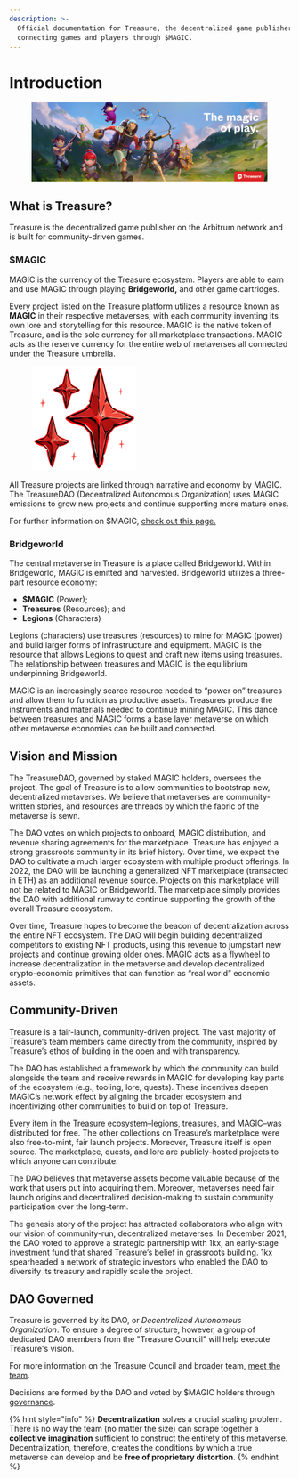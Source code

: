 ```yaml
---
description: >-
  Official documentation for Treasure, the decentralized game publisher
  connecting games and players through $MAGIC.
---
```


# Introduction

<figure><img src=".gitbook/assets/Treasure_Twitter_Banner_1500x500 (2).png" alt=""><figcaption></figcaption></figure>

## What is Treasure?

Treasure is the decentralized game publisher on the Arbitrum network and is built for community-driven games.&#x20;

### $MAGIC

MAGIC is the currency of the Treasure ecosystem. Players are able to earn and use MAGIC through playing **Bridgeworld,** and other game cartridges.&#x20;

Every project listed on the Treasure platform utilizes a resource known as **MAGIC** in their respective metaverses, with each community inventing its own lore and storytelling for this resource. MAGIC is the native token of Treasure, and is the sole currency for all marketplace transactions. MAGIC acts as the reserve currency for the entire web of metaverses all connected under the Treasure umbrella.

<figure><img src=".gitbook/assets/red-star-ENCSEZGU.png" alt="" width="188"><figcaption></figcaption></figure>

All Treasure projects are linked through narrative and economy by MAGIC. The TreasureDAO (Decentralized Autonomous Organization) uses MAGIC emissions to grow new projects and continue supporting more mature ones.

For further information on $MAGIC, [check out this page.](about-treasure/what-is-magic/)

### Bridgeworld

The central metaverse in Treasure is a place called Bridgeworld. Within Bridgeworld, MAGIC is emitted and harvested. Bridgeworld utilizes a three-part resource economy:

* **$MAGIC** (Power);
* **Treasures** (Resources); and
* **Legions** (Characters)

Legions (characters) use treasures (resources) to mine for MAGIC (power) and build larger forms of infrastructure and equipment. MAGIC is the resource that allows Legions to quest and craft new items using treasures. The relationship between treasures and MAGIC is the equilibrium underpinning Bridgeworld.

MAGIC is an increasingly scarce resource needed to “power on” treasures and allow them to function as productive assets. Treasures produce the instruments and materials needed to continue mining MAGIC. This dance between treasures and MAGIC forms a base layer metaverse on which other metaverse economies can be built and connected.

## Vision and Mission

The TreasureDAO, governed by staked MAGIC holders, oversees the project. The goal of Treasure is to allow communities to bootstrap new, decentralized metaverses. We believe that metaverses are community-written stories, and resources are threads by which the fabric of the metaverse is sewn.

The DAO votes on which projects to onboard, MAGIC distribution, and revenue sharing agreements for the marketplace. Treasure has enjoyed a strong grassroots community in its brief history. Over time, we expect the DAO to cultivate a much larger ecosystem with multiple product offerings. In 2022, the DAO will be launching a generalized NFT marketplace (transacted in ETH) as an additional revenue source. Projects on this marketplace will not be related to MAGIC or Bridgeworld. The marketplace simply provides the DAO with additional runway to continue supporting the growth of the overall Treasure ecosystem.

Over time, Treasure hopes to become the beacon of decentralization across the entire NFT ecosystem. The DAO will begin building decentralized competitors to existing NFT products, using this revenue to jumpstart new projects and continue growing older ones. MAGIC acts as a flywheel to increase decentralization in the metaverse and develop decentralized crypto-economic primitives that can function as “real world” economic assets.

## Community-Driven

Treasure is a fair-launch, community-driven project. The vast majority of Treasure’s team members came directly from the community, inspired by Treasure’s ethos of building in the open and with transparency.&#x20;

The DAO has established a framework by which the community can build alongside the team and receive rewards in MAGIC for developing key parts of the ecosystem (e.g., tooling, lore, quests). These incentives deepen MAGIC’s network effect by aligning the broader ecosystem and incentivizing other communities to build on top of Treasure.

Every item in the Treasure ecosystem–legions, treasures, and MAGIC–was distributed for free. The other collections on Treasure’s marketplace were also free-to-mint, fair launch projects. Moreover, Treasure itself is open source. The marketplace, quests, and lore are publicly-hosted projects to which anyone can contribute.

The DAO believes that metaverse assets become valuable because of the work that users put into acquiring them. Moreover, metaverses need fair launch origins and decentralized decision-making to sustain community participation over the long-term.

The genesis story of the project has attracted collaborators who align with our vision of community-run, decentralized metaverses. In December 2021, the DAO voted to approve a strategic partnership with 1kx, an early-stage investment fund that shared Treasure’s belief in grassroots building. 1kx spearheaded a network of strategic investors who enabled the DAO to diversify its treasury and rapidly scale the project.

## DAO Governed

Treasure is governed by its DAO, or _Decentralized Autonomous Organization_. To ensure a degree of structure, however, a group of dedicated DAO members from the "Treasure Council" will help execute Treasure's vision.

For more information on the Treasure Council and broader team, [meet the team](https://treasure.lol/team).

Decisions are formed by the DAO and voted by $MAGIC holders through [governance](about-treasure/governance/ "mention").

{% hint style="info" %}
**Decentralization** solves a crucial scaling problem. There is no way the team (no matter the size) can scrape together a **collective imagination** sufficient to construct the entirety of this metaverse. Decentralization, therefore, creates the conditions by which a true metaverse can develop and be **free of proprietary distortion**.
{% endhint %}
